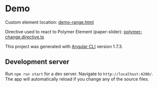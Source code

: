 # Demo

Custom element location:
[demo-range.html](src/assets/elements/demo-range.html)

Directive used to react to Polymer Element (paper-slider):
[polymer-change.directive.ts](src/app/polymer-change.directive.ts)

This project was generated with [Angular CLI](https://github.com/angular/angular-cli) version 1.7.3.

## Development server

Run `npm run start` for a dev server. Navigate to `http://localhost:4200/`. The app will automatically reload if you change any of the source files.
